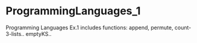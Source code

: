 # ProgrammingLanguages_1
Programming Languages Ex.1 includes functions: append, permute, count-3-lists.. emptyKS..
